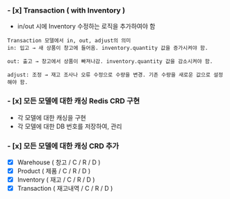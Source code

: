 ### - [x] Transaction ( with Inventory )
- in/out 시에 Inventory 수정하는 로직을 추가하여야 함

```
Transaction 모델에서 in, out, adjust의 의미
in: 입고 → 새 상품이 창고에 들어옴. inventory.quantity 값을 증가시켜야 함.

out: 출고 → 창고에서 상품이 빠져나감. inventory.quantity 값을 감소시켜야 함.

adjust: 조정 → 재고 조사나 오류 수정으로 수량을 변경. 기존 수량을 새로운 값으로 설정해야 함.
```

### - [x] 모든 모델에 대한 캐싱 Redis CRD 구현
- 각 모델에 대한 캐싱을 구현
- 각 모델에 대한 DB 번호를 저장하여, 관리

### - [x] 모든 모델에 대한 캐싱 CRD 추가
- [x] Warehouse ( 창고 / C / R / D )
- [x] Product ( 제품 / C / R / D )
- [x] Inventory ( 재고 / C / R / D )
- [x] Transaction ( 재고내역 / C / R / D )
